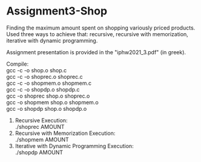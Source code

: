 # Assignment3-Shop
Finding the maximum amount spent on shopping variously priced products. Used three ways to achieve that: recursive, recursive with memorization, iterative with dynamic programming.  

Assignment presentation is provided in the "iphw2021_3.pdf" (in greek).  

Compile:  
gcc -c -o shop.o shop.c  
gcc -c -o shoprec.o shoprec.c  
gcc -c -o shopmem.o shopmem.c  
gcc -c -o shopdp.o shopdp.c  
gcc -o shoprec shop.o shoprec.o  
gcc -o shopmem shop.o shopmem.o  
gcc -o shopdp shop.o shopdp.o  

1) Recursive Execution:  
./shoprec AMOUNT
2) Recursive with Memorization Execution:  
./shopmem AMOUNT
3) Iterative with Dynamic Programming Execution:  
./shopdp AMOUNT
